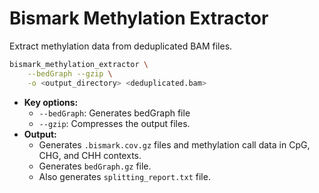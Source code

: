 # Bismark Methylation Extractor

Extract methylation data from deduplicated BAM files.

```bash
bismark_methylation_extractor \
    --bedGraph --gzip \
    -o <output_directory> <deduplicated.bam>
```

* **Key options:**
  * `--bedGraph`: Generates bedGraph file
  * `--gzip`: Compresses the output files.
* **Output:**&#x20;
  * Generates `.bismark.cov.gz` files and methylation call data in CpG, CHG, and CHH contexts.
  * Generates `bedGraph.gz` file.
  * Also generates `splitting_report.txt` file.
